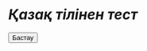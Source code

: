 # *Қазақ тілінен тест*
<html>
 <head>
  <meta charset="utf-8">
  <title>Кнопка</title>
  <script>
  function Bastau() {
   var YT_1 = 'https://youtube.com';
   location.href = YT_1;
   }
  </script>
 </head>
 <body> 
  <form>
   <a href="#" onclick="goTo()"></a>
   <p><input type="button" value="Бастау" href="#" onclick="Bastau()"></p>
  </form>
 </body>
</html>
